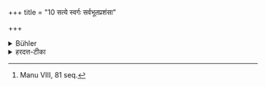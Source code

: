 +++
title = "10 सत्ये स्वर्गः सर्वभूतप्रशंसा"

+++

<details><summary>Bühler</summary>

10. If he speaks the truth, (his reward will be) heaven and the approbation of all created beings. [^8] 


[^8]:  Manu VIII, 81 seq.
</details>

<details><summary>हरदत्त-टीका</summary>

## सूत्रम्
सत्ये स्वर्गस्सर्वभूतप्रशंसा च ॥ १० ॥  
### टिप्पनी
सत्य उक्ते स्वर्गो भवति । सर्वाणि च भूतान्येनं प्रशसन्ति अपि देवाः ॥१०॥
</details>
